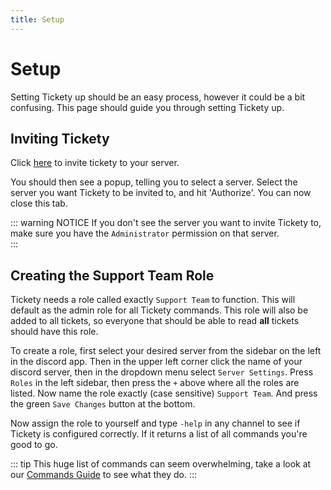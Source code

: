 ```yaml
---
title: Setup
---
```

# Setup
Setting Tickety up should be an easy process, however it could be a bit confusing. This page should guide you through setting Tickety up.

## Inviting Tickety
Click [here](https://discordapp.com/oauth2/authorize?client_id=352854019934257156&scope=bot&permissions=8) to invite tickety to your server.

You should then see a popup, telling you to select a server. Select the server you want Tickety to be invited to, and hit 'Authorize'.
You can now close this tab.

::: warning NOTICE
If you don't see the server you want to invite Tickety to, make sure you have the `Administrator` permission on that server.  
:::

## Creating the Support Team Role
Tickety needs a role called exactly `Support Team` to function. This will default as the admin role for all Tickety commands.
This role will also be added to all tickets, so everyone that should be able to read **all** tickets should have this role.

To create a role, first select your desired server from the sidebar on the left in the discord app.
Then in the upper left corner click the name of your discord server, then in the dropdown menu select `Server Settings`.
Press `Roles` in the left sidebar, then press the `+` above where all the roles are listed.
Now name the role exactly (case sensitive) `Support Team`. And press the green `Save Changes` button at the bottom.

Now assign the role to yourself and type `-help` in any channel to see if Tickety is configured correctly. 
If it returns a list of all commands you're good to go.

::: tip
This huge list of commands can seem overwhelming, take a look at our [Commands Guide](/commands/) to see what they do.
:::